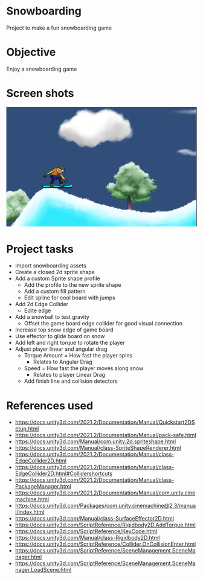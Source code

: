 # Snowboarding
Project to make a fun snowboarding game

# Objective
Enjoy a snowboarding game

# Screen shots
![Game](https://github.com/c0a3bd/UnitySnowboarding/blob/main/docs/Game_Home.png)

# Project tasks
* Import snowboarding assets
* Create a closed 2d sprite shape
* Add a custom Sprite shape profile
    * Add the profile to the new sprite shape
    * Add a custom fill pattern
    * Edit spline for cool board with jumps
* Add 2d Edge Collider
    * Edite edge
* Add a snowball to test gravity
    * Offset the game board edge collider for good visual connection
* Increase top snow edge of game board
* Use effector to glide board on snow
* Add left and right torque to rotate the player
* Adjust player linear and angular drag
    * Torque Amount = How fast the player spins
        * Relates to Angular Drag
    * Speed = How fast the player moves along snow
        * Relates to player Linear Drag
    * Add finish line and collision detectors 

# References used
* https://docs.unity3d.com/2021.2/Documentation/Manual/Quickstart2DSetup.html
* https://docs.unity3d.com/2021.2/Documentation/Manual/pack-safe.html 
* https://docs.unity3d.com/Manual/com.unity.2d.spriteshape.html
* https://docs.unity3d.com/Manual/class-SpriteShapeRenderer.html
* https://docs.unity3d.com/2021.2/Documentation/Manual/class-EdgeCollider2D.html
* https://docs.unity3d.com/2021.2/Documentation/Manual/class-EdgeCollider2D.html#Collidershortcuts
* https://docs.unity3d.com/2021.2/Documentation/Manual/class-PackageManager.html
* https://docs.unity3d.com/2021.2/Documentation/Manual/com.unity.cinemachine.html
* https://docs.unity3d.com/Packages/com.unity.cinemachine@2.3/manual/index.html
* https://docs.unity3d.com/Manual/class-SurfaceEffector2D.html
* https://docs.unity3d.com/ScriptReference/Rigidbody2D.AddTorque.html
* https://docs.unity3d.com/ScriptReference/KeyCode.html 
* https://docs.unity3d.com/Manual/class-Rigidbody2D.html 
* https://docs.unity3d.com/ScriptReference/Collider.OnCollisionEnter.html
* https://docs.unity3d.com/ScriptReference/SceneManagement.SceneManager.html 
* https://docs.unity3d.com/ScriptReference/SceneManagement.SceneManager.LoadScene.html